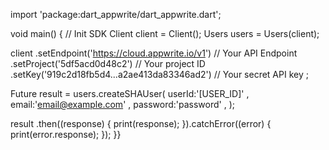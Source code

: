 import 'package:dart_appwrite/dart_appwrite.dart';

void main() { // Init SDK
  Client client = Client();
  Users users = Users(client);

  client
    .setEndpoint('https://cloud.appwrite.io/v1') // Your API Endpoint
    .setProject('5df5acd0d48c2') // Your project ID
    .setKey('919c2d18fb5d4...a2ae413da83346ad2') // Your secret API key
  ;

  Future result = users.createSHAUser(
    userId:'[USER_ID]' ,
    email:'email@example.com' ,
    password:'password' ,
  );

  result
    .then((response) {
      print(response);
    }).catchError((error) {
      print(error.response);
  });
}}